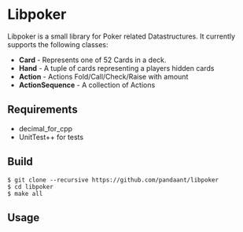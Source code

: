 # Libpoker
Libpoker is a small library for Poker related Datastructures. It currently supports the following classes:

* **Card** - Represents one of 52 Cards in a deck.
* **Hand** - A tuple of cards representing a players hidden cards
* **Action** - Actions Fold/Call/Check/Raise with amount
* **ActionSequence** - A collection of Actions 

## Requirements
* decimal_for_cpp
* UnitTest++ for tests

## Build
```
$ git clone --recursive https://github.com/pandaant/libpoker
$ cd libpoker
$ make all
```

## Usage
